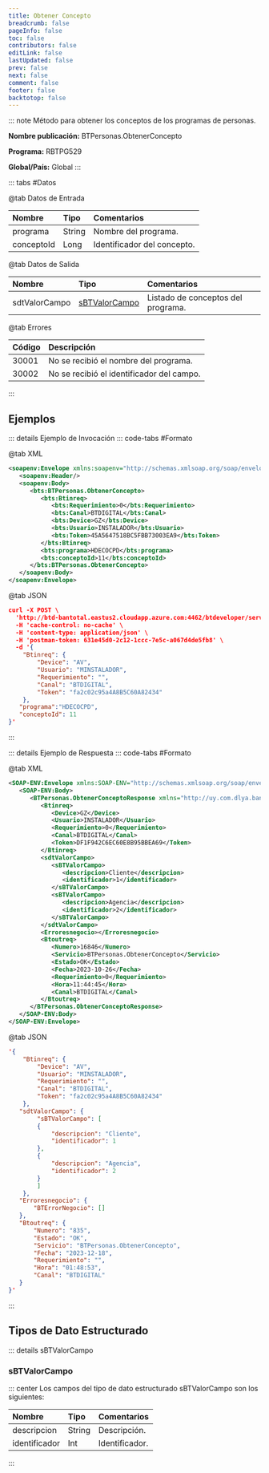 ```yaml
---
title: Obtener Concepto
breadcrumb: false
pageInfo: false
toc: false
contributors: false
editLink: false
lastUpdated: false
prev: false
next: false
comment: false
footer: false
backtotop: false
---
```


<!-- ABRE DATOS DEL MÉTODO -->
::: note Método para obtener los conceptos de los programas de personas.

**Nombre publicación:** BTPersonas.ObtenerConcepto

**Programa:** RBTPG529

**Global/País:** Global
:::
<!-- CIERRA DATOS DEL MÉTODO -->

<!-- ABRE TABLA DE DATOS -->
::: tabs #Datos 

@tab Datos de Entrada

Nombre | Tipo | Comentarios
:--------- | :--------- | :---------
programa | String | Nombre del programa.
conceptoId | Long | Identificador del concepto.

@tab Datos de Salida

Nombre | Tipo | Comentarios
:--------- | :----------- | :-----------
sdtValorCampo | [sBTValorCampo](#sbtvalorcampo) | Listado de conceptos del programa.

@tab Errores

Código | Descripción
:--------- | :-----------
30001 | No se recibió el nombre del programa.
30002 | No se recibió el identificador del campo.
::: 
<!-- CIERRA TABLA DE DATOS -->

## **Ejemplos**

<!-- ABRE EJEMPLO DE INVOCACIÓN -->
::: details Ejemplo de Invocación 
::: code-tabs #Formato

@tab XML
```xml
<soapenv:Envelope xmlns:soapenv="http://schemas.xmlsoap.org/soap/envelope/" xmlns:bts="http://uy.com.dlya.bantotal/BTSOA/">
   <soapenv:Header/>
   <soapenv:Body>
      <bts:BTPersonas.ObtenerConcepto>
         <bts:Btinreq>
            <bts:Requerimiento>0</bts:Requerimiento>
            <bts:Canal>BTDIGITAL</bts:Canal>
            <bts:Device>GZ</bts:Device>
            <bts:Usuario>INSTALADOR</bts:Usuario>
            <bts:Token>45A5647518BC5FBB73003EA9</bts:Token>
         </bts:Btinreq>
         <bts:programa>HDECOCPD</bts:programa>
         <bts:conceptoId>11</bts:conceptoId>
      </bts:BTPersonas.ObtenerConcepto>
   </soapenv:Body>
</soapenv:Envelope>
```

@tab JSON
```json
curl -X POST \
  'http://btd-bantotal.eastus2.cloudapp.azure.com:4462/btdeveloper/servlet/com.dlya.bantotal.odwsbt_BTPersonas_v1?ObtenerConcepto=' \
  -H 'cache-control: no-cache' \
  -H 'content-type: application/json' \
  -H 'postman-token: 631e45d0-2c12-1ccc-7e5c-a067d4de5fb8' \
  -d '{
	"Btinreq": {
		"Device": "AV",
		"Usuario": "MINSTALADOR",
		"Requerimiento": "",
		"Canal": "BTDIGITAL",
		"Token": "fa2c02c95a4A8B5C60A82434"
	},
   "programa":"HDECOCPD",
   "conceptoId": 11
}'
```
:::
<!-- CIERRA EJEMPLO DE INVOCACIÓN -->

<!-- ABRE EJEMPLO DE RESPUESTA -->
::: details Ejemplo de Respuesta 
::: code-tabs #Formato

@tab XML
```xml
<SOAP-ENV:Envelope xmlns:SOAP-ENV="http://schemas.xmlsoap.org/soap/envelope/" xmlns:xsd="http://www.w3.org/2001/XMLSchema" xmlns:SOAP-ENC="http://schemas.xmlsoap.org/soap/encoding/" xmlns:xsi="http://www.w3.org/2001/XMLSchema-instance">
   <SOAP-ENV:Body>
      <BTPersonas.ObtenerConceptoResponse xmlns="http://uy.com.dlya.bantotal/BTSOA/">
         <Btinreq>
            <Device>GZ</Device>
            <Usuario>INSTALADOR</Usuario>
            <Requerimiento>0</Requerimiento>
            <Canal>BTDIGITAL</Canal>
            <Token>DF1F942C6EC60E8B95BBEA69</Token>
         </Btinreq>
         <sdtValorCampo>
            <sBTValorCampo>
               <descripcion>Cliente</descripcion>
               <identificador>1</identificador>
            </sBTValorCampo>
            <sBTValorCampo>
               <descripcion>Agencia</descripcion>
               <identificador>2</identificador>
            </sBTValorCampo>
         </sdtValorCampo>
         <Erroresnegocio></Erroresnegocio>
         <Btoutreq>
            <Numero>16846</Numero>
            <Servicio>BTPersonas.ObtenerConcepto</Servicio>
            <Estado>OK</Estado>
            <Fecha>2023-10-26</Fecha>
            <Requerimiento>0</Requerimiento>
            <Hora>11:44:45</Hora>
            <Canal>BTDIGITAL</Canal>
         </Btoutreq>
      </BTPersonas.ObtenerConceptoResponse>
   </SOAP-ENV:Body>
</SOAP-ENV:Envelope>
```

@tab JSON
```json
'{
	"Btinreq": {
		"Device": "AV",
		"Usuario": "MINSTALADOR",
		"Requerimiento": "",
		"Canal": "BTDIGITAL",
		"Token": "fa2c02c95a4A8B5C60A82434"
	},
   "sdtValorCampo": {
        "sBTValorCampo": [
        {
            "descripcion": "Cliente",
            "identificador": 1
        },
        {
            "descripcion": "Agencia",
            "identificador": 2
        }
        ]
    },  
   "Erroresnegocio": {
       "BTErrorNegocio": []
   },
   "Btoutreq": {
       "Numero": "835",
       "Estado": "OK",
       "Servicio": "BTPersonas.ObtenerConcepto",
       "Fecha": "2023-12-18",
       "Requerimiento": "",
       "Hora": "01:48:53",
       "Canal": "BTDIGITAL"
   }
}'
```
::: 
<!-- CIERRA EJEMPLO DE RESPUESTA -->

## **Tipos de Dato Estructurado**

<!-- ABRE SDT -->
::: details sBTValorCampo  

### sBTValorCampo

::: center 
Los campos del tipo de dato estructurado sBTValorCampo son los siguientes: 

Nombre | Tipo | Comentarios 
:--------- | :----------- | :----------- 
descripcion | String | Descripción. 
identificador | Int | Identificador. 
:::
<!-- CIERRA SDT -->